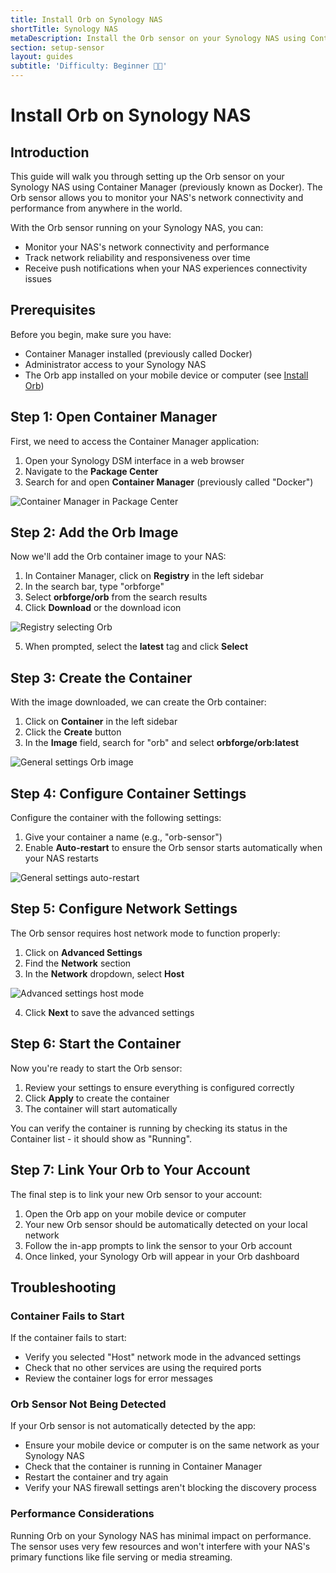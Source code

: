 ```yaml
---
title: Install Orb on Synology NAS
shortTitle: Synology NAS
metaDescription: Install the Orb sensor on your Synology NAS using Container Manager for network monitoring.
section: setup-sensor
layout: guides
subtitle: 'Difficulty: Beginner 🧑‍💻'
---
```


# Install Orb on Synology NAS

## Introduction

This guide will walk you through setting up the Orb sensor on your Synology NAS using Container Manager (previously known as Docker). The Orb sensor allows you to monitor your NAS's network connectivity and performance from anywhere in the world.

With the Orb sensor running on your Synology NAS, you can:

- Monitor your NAS's network connectivity and performance
- Track network reliability and responsiveness over time
- Receive push notifications when your NAS experiences connectivity issues

## Prerequisites

Before you begin, make sure you have:

- Container Manager installed (previously called Docker)
- Administrator access to your Synology NAS
- The Orb app installed on your mobile device or computer (see [Install Orb](/docs/install-orb))

## Step 1: Open Container Manager

First, we need to access the Container Manager application:

1. Open your Synology DSM interface in a web browser
2. Navigate to the **Package Center**
3. Search for and open **Container Manager** (previously called "Docker")

![Container Manager in Package Center](../../images/synology/1.3.png)

## Step 2: Add the Orb Image

Now we'll add the Orb container image to your NAS:

1. In Container Manager, click on **Registry** in the left sidebar
2. In the search bar, type "orbforge"
3. Select **orbforge/orb** from the search results
4. Click **Download** or the download icon

![Registry selecting Orb](../../images/synology/2.3.png)

5. When prompted, select the **latest** tag and click **Select**

## Step 3: Create the Container

With the image downloaded, we can create the Orb container:

1. Click on **Container** in the left sidebar
2. Click the **Create** button
3. In the **Image** field, search for "orb" and select **orbforge/orb:latest**

![General settings Orb image](../../images/synology/3.3.png)

## Step 4: Configure Container Settings

Configure the container with the following settings:

1. Give your container a name (e.g., "orb-sensor")
2. Enable **Auto-restart** to ensure the Orb sensor starts automatically when your NAS restarts

![General settings auto-restart](../../images/synology/4.2.png)

## Step 5: Configure Network Settings

The Orb sensor requires host network mode to function properly:

1. Click on **Advanced Settings**
2. Find the **Network** section
3. In the **Network** dropdown, select **Host**

![Advanced settings host mode](../../images/synology/5.3.png)

4. Click **Next** to save the advanced settings

## Step 6: Start the Container

Now you're ready to start the Orb sensor:

1. Review your settings to ensure everything is configured correctly
2. Click **Apply** to create the container
3. The container will start automatically

You can verify the container is running by checking its status in the Container list - it should show as "Running".

## Step 7: Link Your Orb to Your Account

The final step is to link your new Orb sensor to your account:

1. Open the Orb app on your mobile device or computer
2. Your new Orb sensor should be automatically detected on your local network
3. Follow the in-app prompts to link the sensor to your Orb account
4. Once linked, your Synology Orb will appear in your Orb dashboard

## Troubleshooting

### Container Fails to Start

If the container fails to start:

- Verify you selected "Host" network mode in the advanced settings
- Check that no other services are using the required ports
- Review the container logs for error messages

### Orb Sensor Not Being Detected

If your Orb sensor is not automatically detected by the app:

- Ensure your mobile device or computer is on the same network as your Synology NAS
- Check that the container is running in Container Manager
- Restart the container and try again
- Verify your NAS firewall settings aren't blocking the discovery process

### Performance Considerations

Running Orb on your Synology NAS has minimal impact on performance. The sensor uses very few resources and won't interfere with your NAS's primary functions like file serving or media streaming.
